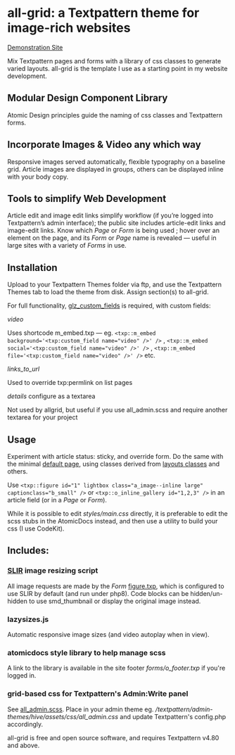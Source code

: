 # all-grid: a Textpattern theme for image-rich websites

[Demonstration Site](https://all-grid.all-sorts.biz)

<!-- <picture>
  <img width="480" alt="all-grid" src="https://all-grid.local/images/517.webp">
</picture> -->

Mix Textpattern pages and forms with a library of css classes to generate varied layouts. all-grid is the template I use as a starting point in my website development.

## Modular Design Component Library
Atomic Design principles guide the naming of css classes and Textpattern forms.

## Incorporate Images &amp; Video any which way

Responsive images served automatically, flexible typography on a baseline grid. Article images are displayed in groups, others can be displayed inline with your body copy.

## Tools to simplify Web Development

Article edit and image edit links simplify workflow (if you’re logged into Textpattern’s admin interface); the public site includes article-edit links and image-edit links. Know which _Page_ or _Form_ is being used ; hover over an element on the page, and its _Form_ or _Page_ name is revealed — useful in large sites with a variety of _Forms_ in use.

## Installation

Upload to your Textpattern Themes folder via ftp, and use the Textpattern Themes tab to load the theme from disk. Assign section(s) to all-grid.

For full functionality, [glz_custom_fields](http://github.com/jools-r/glz_custom_fields) is required, with custom fields:

*video*

Uses shortcode m_embed.txp — eg. `<txp::m_embed background='<txp:custom_field name="video" />' />` , `<txp::m_embed social='<txp:custom_field name="video" />' />` , `<txp::m_embed file='<txp:custom_field name="video" />' />` etc.

*links_to_url*

Used to override txp:permlink on list pages

*details* configure as a textarea

Not used by allgrid, but useful if you use all_admin.scss and require another textarea for your project


## Usage

Experiment with article status: sticky, and override form. Do the same with the minimal [default page](https://github.com/gizulor/all-grid/blob/master/pages/default.txp), using classes derived from [layouts classes](https://github.com/gizulor/all-grid/blob/master/atomic-docs/scss/6-layouts) and others.

Use `<txp::figure id="1" lightbox class="a_image--inline large" captionclass="b_small" />` or `<txp::o_inline_gallery id="1,2,3" />` in an article field (or in a _Page_ or _Form_).

While it is possible to edit _styles/main.css_ directly, it is preferable to edit the scss stubs in the AtomicDocs instead, and then use a utility to build your css (I use CodeKit).


## Includes:

### [SLIR](https://github.com/lencioni/SLIR) image resizing script

All image requests are made by the _Form_ [figure.txp](https://github.com/gizulor/all-grid/blob/master/forms/misc/figure.txp), which is configured to use SLIR by default (and run under php8). Code blocks can be hidden/un-hidden to use smd_thumbnail or display the original image instead.

### lazysizes.js

Automatic responsive image sizes (and video autoplay when in view).

### atomicdocs style library to help manage scss

A link to the library is available in the site footer _forms/o_footer.txp_ if you're logged in.

### grid-based css for Textpattern's Admin:Write panel

See [all_admin.scss](https://github.com/gizulor/all-grid/blob/master/all_admin.scss). Place in your admin theme eg. _/textpattern/admin-themes/hive/assets/css/all_admin.css_ and update Textpattern's config.php accordingly.


all-grid is free and open source software, and requires Textpattern v4.80 and above.



